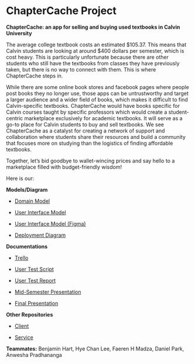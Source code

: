 # ChapterCache Project

**ChapterCache: an app for selling and buying used textbooks in Calvin University**

The average college textbook costs an estimated $105.37. This means that Calvin students are looking at around $400 dollars per semester, which is cost heavy.  This is particularly unfortunate because there are other students who still have the textbooks from classes they have previously taken, but there is no way to connect with them. This is where ChapterCache steps in.

While there are some online book stores and facebook pages where people post books they no longer use, those apps can be untrustworthy and target a larger audience and a wider field of books, which makes it difficult to find Calvin-specific textbooks. ChapterCache would have books specific for Calvin courses taught by specific professors which would create a student-centric marketplace exclusively for academic textbooks. It will serve as a go-to place for Calvin students to buy and sell textbooks. We see ChapterCache as a catalyst for creating a network of support and collaboration where students share their resources and build a community that focuses more on studying than the logistics of finding affordable textbooks. 

Together, let’s bid goodbye to wallet-wincing prices and say hello to a marketplace filled with budget-friendly wisdom!

Here is our:

**Models/Diagram**
- [Domain Model](https://github.com/calvin-cs262-fall2023-teamG/Project/blob/main/images/Domain%20Model.png)

- [User Interface Model](https://github.com/calvin-cs262-fall2023-teamG/Project/blob/main/images/UI%20Model.png)

- [User Interface Model (Figma)](https://www.figma.com/file/3ER62jiZpUtHMRjWnH2H6i/UI-Model?type=whiteboard&node-id=0-1&t=D1fxS6d45IBOtoCs-0)

- [Deployment Diagram](https://github.com/calvin-cs262-fall2023-teamG/Project/blob/main/images/Deployment%20Diagram.png)

**Documentations**
- [Trello](https://trello.com/b/ONBkWuzC/cs262g-the-chapter-cachers)

- [User Test Script](https://github.com/calvin-cs262-fall2023-teamG/Project/blob/main/documents/User%20Test%20Script.pdf)

- [User Test Report](https://github.com/calvin-cs262-fall2023-teamG/Project/blob/main/documents/User%20Test%20Report.pdf)

- [Mid-Semester Presentation](https://github.com/calvin-cs262-fall2023-teamG/Project/blob/main/presentations/ChapterCache%20-%20Mid-Semester.pptx)

- [Final Presentation](https://github.com/calvin-cs262-fall2023-teamG/Project/blob/main/presentations/ChapterCache%20-%20Final.pptx)

**Other Repositories**
- [Client](https://github.com/calvin-cs262-fall2023-teamG/Client)

- [Service](https://github.com/calvin-cs262-fall2023-teamG/Service)


**Teammates:**
Benjamin Hart, Hye Chan Lee, Faeren H Madza, Daniel Park, Anwesha Pradhananga
